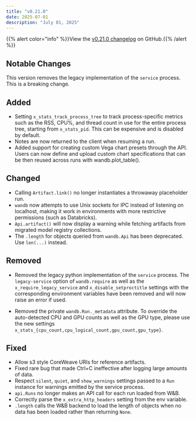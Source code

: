 ```yaml
---
title: "v0.21.0"
date: 2025-07-01
description: "July 01, 2025"
---
```


{{% alert color="info" %}}View the [v0.21.0 changelog](https://github.com/wandb/wandb/releases/tag/v0.21.0) on GitHub.{{% /alert %}}

## Notable Changes

This version removes the legacy implementation of the `service` process. This is a breaking change.

## Added

- Setting `x_stats_track_process_tree` to track process-specific metrics such as the RSS, CPU%, and thread count in use for the entire process tree, starting from `x_stats_pid`. This can be expensive and is disabled by default. <!-- (@dmitryduev in https://github.com/wandb/wandb/pull/10089) -->
- Notes are now returned to the client when resuming a run. <!-- (@kptkin in https://github.com/wandb/wandb/pull/9739) -->
- Added support for creating custom Vega chart presets through the API. Users can now define and upload custom chart specifications that can be then reused across runs with wandb.plot_table(). <!-- (@thanos-wandb in https://github.com/wandb/wandb/pull/9931) -->

## Changed

- Calling `Artifact.link()` no longer instantiates a throwaway placeholder run. <!-- (@tonyyli-wandb in https://github.com/wandb/wandb/pull/9828) -->
- `wandb` now attempts to use Unix sockets for IPC instead of listening on localhost, making it work in environments with more restrictive permissions (such as Databricks). <!-- (@timoffex in https://github.com/wandb/wandb/pull/9995) -->
- `Api.artifact()` will now display a warning while fetching artifacts from migrated model registry collections. <!-- (@ibindlish in https://github.com/wandb/wandb/pull/10047) -->
- The `.length` for objects queried from `wandb.Api` has been deprecated. Use `len(...)` instead. <!-- (@jacobromero in https://github.com/wandb/wandb/pull/10091) -->

## Removed

- Removed the legacy python implementation of the `service` process. The `legacy-service` option of `wandb.require` as well as the `x_require_legacy_service` and `x_disable_setproctitle` settings with the corresponding environment variables have been removed and will now raise an error if used. <!-- (@dmitryduev in https://github.com/wandb/wandb/pull/9965) -->

- Removed the private `wandb.Run._metadata` attribute. To override the auto-detected CPU and GPU counts as well as the GPU type, please use the new settings `x_stats_{cpu_count,cpu_logical_count,gpu_count,gpu_type}`. <!-- (@dmitryduev in https://github.com/wandb/wandb/pull/9984) -->

## Fixed

- Allow s3 style CoreWeave URIs for reference artifacts. <!-- (@estellazx in https://github.com/wandb/wandb/pull/9979) -->
- Fixed rare bug that made Ctrl+C ineffective after logging large amounts of data. <!-- (@timoffex in https://github.com/wandb/wandb/pull/10071) -->
- Respect `silent`, `quiet`, and `show_warnings` settings passed to a `Run` instance for warnings emitted by the service process. <!-- (@kptkin in https://github.com/wandb/wandb/pull/10077) -->
- `api.Runs` no longer makes an API call for each run loaded from W&B. <!-- (@jacobromero in https://github.com/wandb/wandb/pull/10087) -->
- Correctly parse the `x_extra_http_headers` setting from the env variable. <!-- (@dmitryduev in https://github.com/wandb/wandb/pull/10103) -->
- `.length` calls the W&B backend to load the length of objects when no data has been loaded rather than returning `None`. <!-- (@jacobromero in https://github.com/wandb/wandb/pull/10091) -->